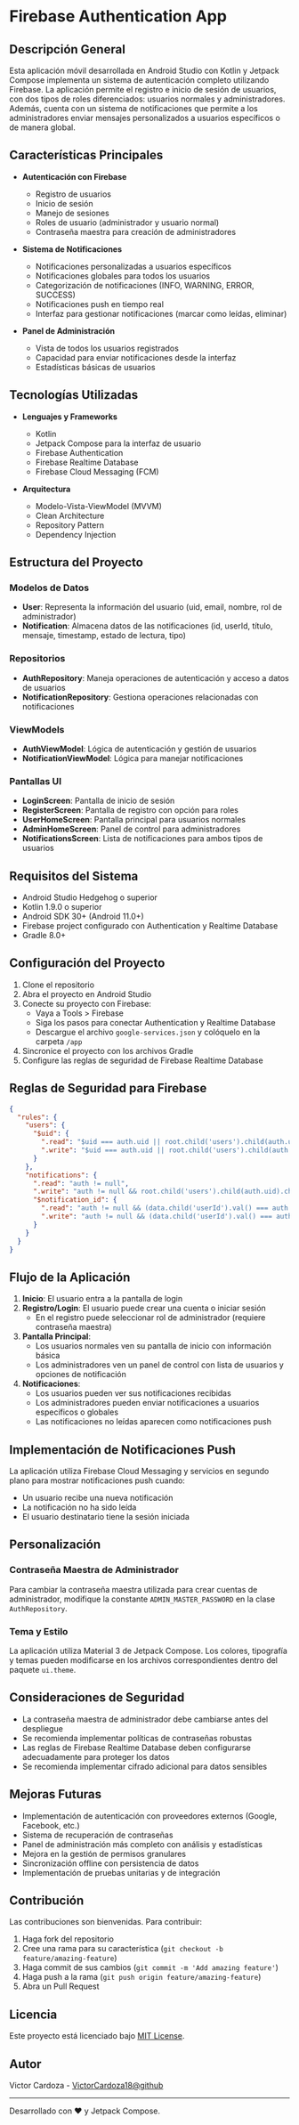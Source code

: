 # Firebase Authentication App

## Descripción General

Esta aplicación móvil desarrollada en Android Studio con Kotlin y Jetpack Compose implementa un sistema de autenticación completo utilizando Firebase. La aplicación permite el registro e inicio de sesión de usuarios, con dos tipos de roles diferenciados: usuarios normales y administradores. Además, cuenta con un sistema de notificaciones que permite a los administradores enviar mensajes personalizados a usuarios específicos o de manera global.

## Características Principales

- **Autenticación con Firebase**
  - Registro de usuarios
  - Inicio de sesión
  - Manejo de sesiones
  - Roles de usuario (administrador y usuario normal)
  - Contraseña maestra para creación de administradores

- **Sistema de Notificaciones**
  - Notificaciones personalizadas a usuarios específicos
  - Notificaciones globales para todos los usuarios
  - Categorización de notificaciones (INFO, WARNING, ERROR, SUCCESS)
  - Notificaciones push en tiempo real
  - Interfaz para gestionar notificaciones (marcar como leídas, eliminar)

- **Panel de Administración**
  - Vista de todos los usuarios registrados
  - Capacidad para enviar notificaciones desde la interfaz
  - Estadísticas básicas de usuarios

## Tecnologías Utilizadas

- **Lenguajes y Frameworks**
  - Kotlin
  - Jetpack Compose para la interfaz de usuario
  - Firebase Authentication
  - Firebase Realtime Database
  - Firebase Cloud Messaging (FCM)

- **Arquitectura**
  - Modelo-Vista-ViewModel (MVVM)
  - Clean Architecture
  - Repository Pattern
  - Dependency Injection

## Estructura del Proyecto

### Modelos de Datos

- **User**: Representa la información del usuario (uid, email, nombre, rol de administrador)
- **Notification**: Almacena datos de las notificaciones (id, userId, título, mensaje, timestamp, estado de lectura, tipo)

### Repositorios

- **AuthRepository**: Maneja operaciones de autenticación y acceso a datos de usuarios
- **NotificationRepository**: Gestiona operaciones relacionadas con notificaciones

### ViewModels

- **AuthViewModel**: Lógica de autenticación y gestión de usuarios
- **NotificationViewModel**: Lógica para manejar notificaciones

### Pantallas UI

- **LoginScreen**: Pantalla de inicio de sesión
- **RegisterScreen**: Pantalla de registro con opción para roles
- **UserHomeScreen**: Pantalla principal para usuarios normales
- **AdminHomeScreen**: Panel de control para administradores
- **NotificationsScreen**: Lista de notificaciones para ambos tipos de usuarios

## Requisitos del Sistema

- Android Studio Hedgehog o superior
- Kotlin 1.9.0 o superior
- Android SDK 30+ (Android 11.0+)
- Firebase project configurado con Authentication y Realtime Database
- Gradle 8.0+

## Configuración del Proyecto

1. Clone el repositorio
2. Abra el proyecto en Android Studio
3. Conecte su proyecto con Firebase:
   - Vaya a Tools > Firebase
   - Siga los pasos para conectar Authentication y Realtime Database
   - Descargue el archivo `google-services.json` y colóquelo en la carpeta `/app`
4. Sincronice el proyecto con los archivos Gradle
5. Configure las reglas de seguridad de Firebase Realtime Database

## Reglas de Seguridad para Firebase

```json
{
  "rules": {
    "users": {
      "$uid": {
        ".read": "$uid === auth.uid || root.child('users').child(auth.uid).child('admin').val() === true",
        ".write": "$uid === auth.uid || root.child('users').child(auth.uid).child('admin').val() === true"
      }
    },
    "notifications": {
      ".read": "auth != null",
      ".write": "auth != null && root.child('users').child(auth.uid).child('admin').val() === true",
      "$notification_id": {
        ".read": "auth != null && (data.child('userId').val() === auth.uid || root.child('users').child(auth.uid).child('admin').val() === true)",
        ".write": "auth != null && (data.child('userId').val() === auth.uid || root.child('users').child(auth.uid).child('admin').val() === true)"
      }
    }
  }
}
```

## Flujo de la Aplicación

1. **Inicio**: El usuario entra a la pantalla de login
2. **Registro/Login**: El usuario puede crear una cuenta o iniciar sesión
   - En el registro puede seleccionar rol de administrador (requiere contraseña maestra)
3. **Pantalla Principal**:
   - Los usuarios normales ven su pantalla de inicio con información básica
   - Los administradores ven un panel de control con lista de usuarios y opciones de notificación
4. **Notificaciones**:
   - Los usuarios pueden ver sus notificaciones recibidas
   - Los administradores pueden enviar notificaciones a usuarios específicos o globales
   - Las notificaciones no leídas aparecen como notificaciones push

## Implementación de Notificaciones Push

La aplicación utiliza Firebase Cloud Messaging y servicios en segundo plano para mostrar notificaciones push cuando:
- Un usuario recibe una nueva notificación
- La notificación no ha sido leída
- El usuario destinatario tiene la sesión iniciada

## Personalización

### Contraseña Maestra de Administrador

Para cambiar la contraseña maestra utilizada para crear cuentas de administrador, modifique la constante `ADMIN_MASTER_PASSWORD` en la clase `AuthRepository`.

### Tema y Estilo

La aplicación utiliza Material 3 de Jetpack Compose. Los colores, tipografía y temas pueden modificarse en los archivos correspondientes dentro del paquete `ui.theme`.

## Consideraciones de Seguridad

- La contraseña maestra de administrador debe cambiarse antes del despliegue
- Se recomienda implementar políticas de contraseñas robustas
- Las reglas de Firebase Realtime Database deben configurarse adecuadamente para proteger los datos
- Se recomienda implementar cifrado adicional para datos sensibles

## Mejoras Futuras

- Implementación de autenticación con proveedores externos (Google, Facebook, etc.)
- Sistema de recuperación de contraseñas
- Panel de administración más completo con análisis y estadísticas
- Mejora en la gestión de permisos granulares
- Sincronización offline con persistencia de datos
- Implementación de pruebas unitarias y de integración

## Contribución

Las contribuciones son bienvenidas. Para contribuir:

1. Haga fork del repositorio
2. Cree una rama para su característica (`git checkout -b feature/amazing-feature`)
3. Haga commit de sus cambios (`git commit -m 'Add amazing feature'`)
4. Haga push a la rama (`git push origin feature/amazing-feature`)
5. Abra un Pull Request

## Licencia

Este proyecto está licenciado bajo [MIT License](LICENSE).

## Autor

Victor Cardoza - [VictorCardoza18@github](https://github.com/VictorCardoza18)

---

Desarrollado con ❤️ y Jetpack Compose.
